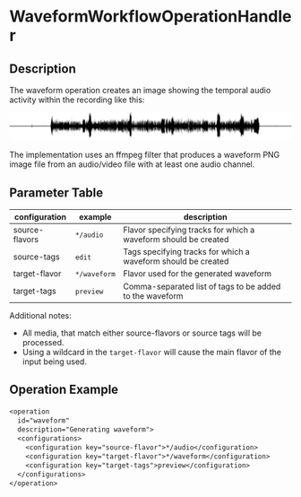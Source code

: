 WaveformWorkflowOperationHandler
================================

Description
-----------

The waveform operation creates an image showing the temporal audio activity within the recording like this:

![waveform](waveform.png)

The implementation uses an ffmpeg filter that produces a waveform PNG image file from an audio/video file with at least
one audio channel.


Parameter Table
---------------

|configuration |example     |description                                                     |
|--------------|------------|----------------------------------------------------------------|
|source-flavors|`*/audio`   |Flavor specifying tracks for which a waveform should be created |
|source-tags   |`edit`      |Tags specifying tracks for which a waveform should be created   |
|target-flavor |`*/waveform`|Flavor used for the generated waveform                          |
|target-tags   |`preview`   |Comma-separated list of tags to be added to the waveform        |

Additional notes:

- All media, that match either source-flavors or source tags will be processed.
- Using a wildcard in the `target-flavor` will cause the main flavor of the input being used.


Operation Example
-----------------

    <operation
      id="waveform"
      description="Generating waveform">
      <configurations>
        <configuration key="source-flavor">*/audio</configuration>
        <configuration key="target-flavor">*/waveform</configuration>
        <configuration key="target-tags">preview</configuration>
      </configurations>
    </operation>
